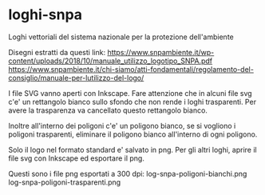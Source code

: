 # loghi-snpa
Loghi vettoriali del sistema nazionale per la protezione dell'ambiente

Disegni estratti da questi link:
https://www.snpambiente.it/wp-content/uploads/2018/10/manuale_utilizzo_logotipo_SNPA.pdf
https://www.snpambiente.it/chi-siamo/atti-fondamentali/regolamento-del-consiglio/manuale-per-lutilizzo-del-logo/

I file SVG vanno aperti con Inkscape. Fare attenzione che in alcuni file svg c'e' un rettangolo bianco
sullo sfondo che non rende i loghi trasparenti. Per avere la trasparenza va cancellato questo rettangolo bianco.

Inoltre all'interno dei poligoni c'e' un poligono bianco, se si vogliono i poligoni trasparenti, eliminare il
poligono bianco all'interno di ogni poligono.

Solo il logo nel formato standard e' salvato in png. Per gli altri loghi, aprire il file svg con Inkscape ed esportare il png.

Questi sono i file png esportati a 300 dpi:
log-snpa-poligoni-bianchi.png
log-snpa-poligoni-trasparenti.png


